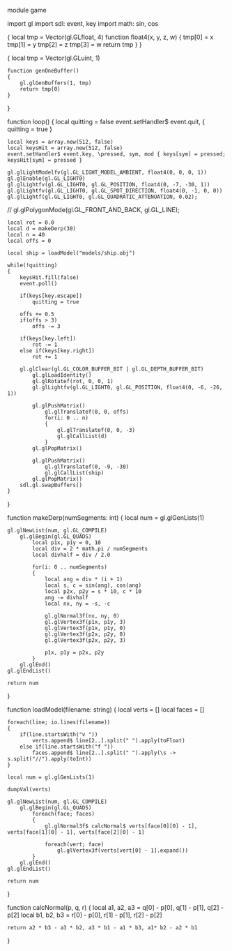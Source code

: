module game

import gl
import sdl: event, key
import math: sin, cos

{
	local tmp = Vector(gl.GLfloat, 4)
	function float4(x, y, z, w)
	{
		tmp[0] = x
		tmp[1] = y
		tmp[2] = z
		tmp[3] = w
		return tmp
	}
}

{
	local tmp = Vector(gl.GLuint, 1)

	function genOneBuffer()
	{
		gl.glGenBuffers(1, tmp)
		return tmp[0]
	}
}

function loop()
{
	local quitting = false
	event.setHandler$ event.quit, \{ quitting = true }

	local keys = array.new(512, false)
	local keysHit = array.new(512, false)
	event.setHandler$ event.key, \pressed, sym, mod { keys[sym] = pressed; keysHit[sym] = pressed }

	gl.glLightModelfv(gl.GL_LIGHT_MODEL_AMBIENT, float4(0, 0, 0, 1))
	gl.glEnable(gl.GL_LIGHT0)
	gl.glLightfv(gl.GL_LIGHT0, gl.GL_POSITION, float4(0, -7, -30, 1))
	gl.glLightfv(gl.GL_LIGHT0, gl.GL_SPOT_DIRECTION, float4(0, -1, 0, 0))
	gl.glLightf(gl.GL_LIGHT0, gl.GL_QUADRATIC_ATTENUATION, 0.02);

// 	gl.glPolygonMode(gl.GL_FRONT_AND_BACK, gl.GL_LINE);

	local rot = 0.0
	local d = makeDerp(30)
	local n = 40
	local offs = 0

	local ship = loadModel("models/ship.obj")

	while(!quitting)
	{
		keysHit.fill(false)
		event.poll()

		if(keys[key.escape])
			quitting = true

		offs += 0.5
		if(offs > 3)
			offs -= 3

		if(keys[key.left])
			rot -= 1
		else if(keys[key.right])
			rot += 1

		gl.glClear(gl.GL_COLOR_BUFFER_BIT | gl.GL_DEPTH_BUFFER_BIT)
			gl.glLoadIdentity()
			gl.glRotatef(rot, 0, 0, 1)
			gl.glLightfv(gl.GL_LIGHT0, gl.GL_POSITION, float4(0, -6, -26, 1))

			gl.glPushMatrix()
				gl.glTranslatef(0, 0, offs)
				for(i: 0 .. n)
				{
					gl.glTranslatef(0, 0, -3)
					gl.glCallList(d)
				}
			gl.glPopMatrix()

			gl.glPushMatrix()
				gl.glTranslatef(0, -9, -30)
				gl.glCallList(ship)
			gl.glPopMatrix()
		sdl.gl.swapBuffers()
	}
}

function makeDerp(numSegments: int)
{
	local num = gl.glGenLists(1)

	gl.glNewList(num, gl.GL_COMPILE)
		gl.glBegin(gl.GL_QUADS)
			local p1x, p1y = 0, 10
			local div = 2 * math.pi / numSegments
			local divhalf = div / 2.0

			for(i: 0 .. numSegments)
			{
				local ang = div * (i + 1)
				local s, c = sin(ang), cos(ang)
				local p2x, p2y = s * 10, c * 10
				ang -= divhalf
				local nx, ny = -s, -c

				gl.glNormal3f(nx, ny, 0)
				gl.glVertex3f(p1x, p1y, 3)
				gl.glVertex3f(p1x, p1y, 0)
				gl.glVertex3f(p2x, p2y, 0)
				gl.glVertex3f(p2x, p2y, 3)

				p1x, p1y = p2x, p2y
			}
		gl.glEnd()
	gl.glEndList()

	return num
}

function loadModel(filename: string)
{
	local verts = []
	local faces = []

	foreach(line; io.lines(filename))
	{
		if(line.startsWith("v "))
			verts.append$ line[2..].split(" ").apply(toFloat)
		else if(line.startsWith("f "))
			faces.append$ line[2..].split(" ").apply(\s -> s.split("//").apply(toInt))
	}

	local num = gl.glGenLists(1)
	
	dumpVal(verts)

	gl.glNewList(num, gl.GL_COMPILE)
		gl.glBegin(gl.GL_QUADS)
			foreach(face; faces)
			{
				gl.glNormal3f$ calcNormal$ verts[face[0][0] - 1], verts[face[1][0] - 1], verts[face[2][0] - 1]

				foreach(vert; face)
					gl.glVertex3f(verts[vert[0] - 1].expand())
			}
		gl.glEnd()
	gl.glEndList()

	return num
}

function calcNormal(p, q, r)
{
	local a1, a2, a3 = q[0] - p[0], q[1] - p[1], q[2] - p[2]
	local b1, b2, b3 = r[0] - p[0], r[1] - p[1], r[2] - p[2]

	return a2 * b3 - a3 * b2, a3 * b1 - a1 * b3, a1* b2 - a2 * b1
}